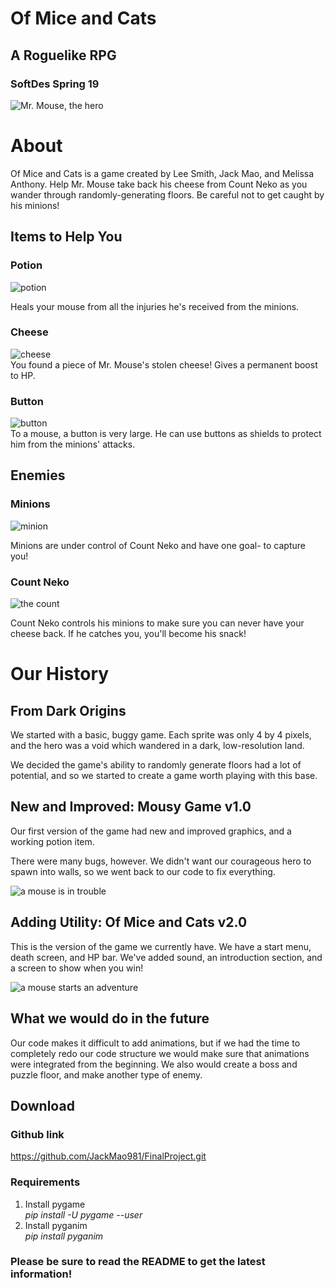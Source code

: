 # Of Mice and Cats  
## A Roguelike RPG  
### SoftDes Spring 19  


![Mr. Mouse, the hero](https://github.com/JackMao981/FinalProject/blob/master/sprites/sprite_png/logo.png)  

# About
Of Mice and Cats is a game created by Lee Smith, Jack Mao, and Melissa Anthony. Help Mr. Mouse take back his cheese from Count Neko as you wander through randomly-generating floors. Be careful not to get caught by his minions!

## Items to Help You

### Potion
![potion](https://github.com/JackMao981/FinalProject/blob/master/sprites/sprite_png/webpotion.png)  

Heals your mouse from all the injuries he's received from the minions.


### Cheese
![cheese](https://github.com/JackMao981/FinalProject/blob/master/sprites/sprite_png/webcheese.png)  
You found a piece of Mr. Mouse's stolen cheese! Gives a permanent boost to HP.

### Button
![button](https://github.com/JackMao981/FinalProject/blob/master/sprites/sprite_png/webbutton.png)  
To a mouse, a button is very large. He can use buttons as shields to protect him from the minions' attacks.

## Enemies
### Minions
![minion](https://github.com/JackMao981/FinalProject/blob/master/sprites/sprite_png/webenemy.png)

Minions are under control of Count Neko and have one goal- to capture you!

### Count Neko
![the count](https://github.com/JackMao981/FinalProject/blob/master/sprites/sprite_png/webneko.png)  

Count Neko controls his minions to make sure you can never have your cheese back. If he catches you, you'll become his snack!

# Our History
## From Dark Origins
We started with a basic, buggy game. Each sprite was only 4 by 4 pixels, and the hero was a void which wandered in a dark, low-resolution land.
  
We decided the game's ability to randomly generate floors had a lot of potential, and so we started to create a game worth playing with this base.

## New and Improved: Mousy Game v1.0
Our first version of the game had new and improved graphics, and a working potion item.
  
There were many bugs, however. We didn't want our courageous hero to spawn into walls, so we went back to our code to fix everything.

![a mouse is in trouble](https://github.com/JackMao981/FinalProject/blob/master/sprites/sprite_png/deadmau.png)

## Adding Utility: Of Mice and Cats v2.0
This is the version of the game we currently have. We have a start menu, death screen, and HP bar.
We've added sound, an introduction section, and a screen to show when you win!

![a mouse starts an adventure](https://github.com/JackMao981/FinalProject/blob/master/sprites/sprite_png/intro3.png)

## What we would do in the future
Our code makes it difficult to add animations, but if we had the time to completely redo our code structure we would make sure that animations were integrated from the beginning. We also would create a boss and puzzle floor, and make another type of enemy.
 
## Download
### Github link
https://github.com/JackMao981/FinalProject.git
### Requirements
1. Install pygame  
_pip install -U pygame --user_
2. Install pyganim  
_pip install pyganim_

### Please be sure to read the README to get the latest information!
